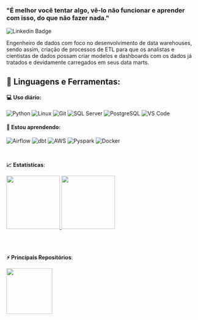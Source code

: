 ### "É melhor você tentar algo, vê-lo não funcionar e aprender com isso, do que não fazer nada."  
![Linkedin Badge](https://img.shields.io/badge/-LinkedIn-blue?style=flat-square&logo=Linkedin&logoColor=white&link=https://www.linkedin.com/in/mferreiracosta)


Engenheiro de dados com foco no desenvolvimento de data warehouses, sendo assim, criação de processos de ETL para que os analistas e cientistas de dados possam criar modelos e dashboards com os dados já tratados e devidamente carregados em seus data marts.


## 🚀 **Linguagens e Ferramentas:**

#### 💻 Uso diário:
![Python](https://img.shields.io/badge/-Python-black?style=flat-square&logo=Python)
![Linux](https://img.shields.io/badge/-Linux-black?style=flat-square&logo=Linux)
![Git](https://img.shields.io/badge/-Git-black?style=flat-square&logo=Git)
![SQL Server](https://img.shields.io/badge/-SQL%20Server-black?style=flat-square&logo=MicrosoftSQLServer)
![PostgreSQL](https://img.shields.io/badge/-PostgreSQL-black?style=flat-square&logo=PostgreSQL)
![VS Code](https://img.shields.io/badge/-VS%20Code-black?style=flat-square&logo=visual-studio-code)


#### 🌱 Estou aprendendo:
![Airflow](https://img.shields.io/badge/-Airflow-black?style=flat-square&logo=Apache-Airflow)
![dbt](https://img.shields.io/badge/-dbt-black?style=flat-square&logo=dbt)
![AWS](https://img.shields.io/badge/-AWS-black?style=flat-square&logo=Amazon-AWS)
![Pyspark](https://img.shields.io/badge/-Pyspark-black?style=flat-square&logo=Apache-Spark)
![Docker](https://img.shields.io/badge/-Docker-black?style=flat-square&logo=Docker)
 
 
<br>

<b> :chart_with_upwards_trend: Estatísticas</b>:

<a href="https://github.com/mferreiracosta">
  <img height="140em" src="https://github-readme-stats.vercel.app/api?username=mferreiracosta&show_icons=true&theme=dark&include_commits=true"/>
</a>

<a href="https://github.com/mferreiracosta">
  <img height="140em" src="https://github-readme-stats.vercel.app/api/top-langs/?username=mferreiracosta&layout=compact&langs_count=8&theme=dark"/>
</a>


<br></br>

<b> ⚡ Principais Repositórios</b>:

<a href="https://github.com/mferreiracosta/Portfolio">
  <img height="120em" src="https://github-readme-stats.vercel.app/api/pin/?username=mferreiracosta&repo=Portfolio&theme=dark" />
</a>
